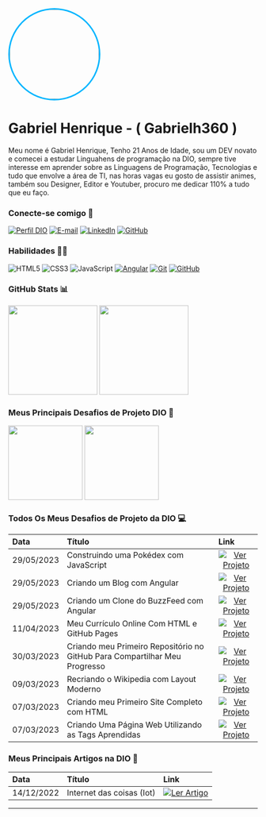 
<img height="180px" style= "border-radius: 50%; border: 3px solid #00B5FF;"  src="https://avatars.githubusercontent.com/u/91648449?v=4">

# Gabriel Henrique - ( Gabrielh360 )
Meu nome é Gabriel Henrique, Tenho 21 Anos de Idade, sou um DEV novato e comecei a estudar Linguahens de programação na DIO, sempre tive interesse em aprender sobre as Linguagens de Programação, Tecnologias e tudo que envolve a área de TI, nas horas vagas eu gosto de assistir animes, também sou Designer, Editor e Youtuber, procuro me dedicar 110% a tudo que eu faço.

### Conecte-se comigo 📲
[![Perfil DIO](https://img.shields.io/badge/-Meu%20Perfil%20na%20DIO-30A3DC?style=for-the-badge)](https://web.dio.me/users/Gabriel_Henrique)
[![E-mail](https://img.shields.io/badge/-Email-000?style=for-the-badge&logo=microsoft-outlook&logoColor=E94D5F)](mailto:gabrielhenrique.h360@gmail.com)
[![LinkedIn](https://img.shields.io/badge/-LinkedIn-000?style=for-the-badge&logo=linkedin&logoColor=30A3DC)](https://www.linkedin.com/in/gabriel-henrique-1a5193213)
[![GitHub](https://img.shields.io/badge/GitHub-000?style=for-the-badge&logo=github&logoColor=FFFFFF)](https://docs.github.com/Gabrielh360)

### Habilidades 👨‍🎓
![HTML5](https://img.shields.io/badge/HTML-000?style=for-the-badge&logo=html5&logoColor=E44D26)
![CSS3](https://img.shields.io/badge/CSS3-000?style=for-the-badge&logo=css3&logoColor=30A3DC)
![JavaScript](https://img.shields.io/badge/JavaScript-000?style=for-the-badge&logo=javascript)
[![Angular](https://img.shields.io/badge/Angular-000?style=for-the-badge&logo=angular&logoColor=C3002F)](https://angular.io)
[![Git](https://img.shields.io/badge/Git-000?style=for-the-badge&logo=git&logoColor=F05033)](https://git-scm.com/doc) 
[![GitHub](https://img.shields.io/badge/GitHub-000?style=for-the-badge&logo=github&logoColor=FFFFFF)](https://docs.github.com/)

### GitHub Stats 📊
<img height="180px" src="https://github-readme-stats.vercel.app/api?username=Gabrielh360&show_icons=true&title_color=00B5FF&text_color=FFFFFF&theme=highcontrast">
<img height="180px" src="https://github-readme-stats.vercel.app/api/top-langs/?username=Gabrielh360&title_color=00B5FF&text_color=FFFFFF&layout=compact&theme=highcontrast">

### Meus Principais Desafios de Projeto DIO 🌟
<img height="150px" src="https://github-readme-stats.vercel.app/api/pin/?username=Gabrielh360&repo=projeto-open-source&bg_color=000&show_icons=true&icon_color=30A3DC&title_color=00B5FF&text_color=FFF&layout=compact&theme=highcontrast">
<img height="150px" src="https://github-readme-stats.vercel.app/api/pin/?username=Gabrielh360&repo=projeto-buzzFeed_angular&bg_color=000&show_icons=true&icon_color=30A3DC&title_color=00B5FF&text_color=FFF">

### Todos Os Meus Desafios de Projeto da DIO 💻
<table>
  <thead>
    <tr align="left">
      <th>Data</th>
      <th>Título</th>
      <th>Link</th>
    </tr>
  </thead>
  <tbody align="left">
    <tr>
      <td>29/05/2023</td>
      <td>Construindo uma Pokédex com JavaScript</td>
      <td align="center">
        <a href="https://github.com/Gabrielh360/projeto-pokedex_JS">
           <img align="center" alt="Ver Projeto" src="https://img.shields.io/badge/Ver%20Projeto-00B5FF?style=for-the-badge">
        </a>
      </td>
    </tr>
    <tr>
      <td>29/05/2023</td>
      <td>Criando um Blog com Angular</td>
      <td align="center">
        <a href="https://github.com/Gabrielh360/projeto-buzzFeed_angular">
           <img align="center" alt="Ver Projeto" src="https://img.shields.io/badge/Ver%20Projeto-00B5FF?style=for-the-badge">
        </a>
      </td>
    </tr>
    <tr>
      <td>29/05/2023</td>
      <td>Criando um Clone do BuzzFeed com Angular</td>
      <td align="center">
        <a href="https://github.com/Gabrielh360/projeto-buzzFeed_angular">
           <img align="center" alt="Ver Projeto" src="https://img.shields.io/badge/Ver%20Projeto-00B5FF?style=for-the-badge">
        </a>
      </td>    
    </tr>
    <tr>
      <td>11/04/2023</td>
      <td>Meu Currículo Online Com HTML e GitHub Pages</td>
      <td align="center">
        <a href="https://github.com/Gabrielh360/Meu_Curriculo_HTML">
           <img align="center" alt="Ver Projeto" src="https://img.shields.io/badge/Ver%20Projeto-00B5FF?style=for-the-badge">
        </a>
      </td>    
    </tr>
    <tr>
      <td>30/03/2023</td>
      <td>Criando meu Primeiro Repositório no GitHub Para Compartilhar Meu Progresso</td>
      <td align="center">
        <a href="https://github.com/Gabrielh360/Desafio-de-projeto-sobre-GitGithub">
           <img align="center" alt="Ver Projeto" src="https://img.shields.io/badge/Ver%20Projeto-00B5FF?style=for-the-badge">
        </a>
      </td>    
    </tr>
    <tr>
      <td>09/03/2023</td>
      <td>Recriando o Wikipedia com Layout Moderno</td>
      <td align="center">
        <a href="https://github.com/Gabrielh360/Recriando-um-Wikipedia-Moderno">
           <img align="center" alt="Ver Projeto" src="https://img.shields.io/badge/Ver%20Projeto-00B5FF?style=for-the-badge">
        </a>
      </td>    
    </tr>
    <tr>
      <td>07/03/2023</td>
      <td>Criando meu Primeiro Site Completo com HTML</td>
      <td align="center">
        <a href="https://github.com/Gabrielh360/Desafio-modulo-II-HTML">
           <img align="center" alt="Ver Projeto" src="https://img.shields.io/badge/Ver%20Projeto-00B5FF?style=for-the-badge">
        </a>
      </td>    
    </tr>
    <tr>
      <td>07/03/2023</td>
      <td>Criando Uma Página Web Utilizando as Tags Aprendidas</td>
      <td align="center">
        <a href="https://github.com/Gabrielh360/Entrega_do_Desafio_de_Projeto/settings">
           <img align="center" alt="Ver Projeto" src="https://img.shields.io/badge/Ver%20Projeto-00B5FF?style=for-the-badge">
        </a>
      </td>    
    </tr>
  </tbody>
  <tfoot></tfoot>
</table>


### Meus Principais Artigos na DIO 📰
<table>
  <thead>
    <tr align="left">
      <th>Data</th>
      <th>Título</th>
      <th>Link</th>
    </tr>
  </thead>
  <tbody align="left">
    <tr>
      <td>14/12/2022</td>
      <td>Internet das coisas (Iot)</td>
      <td align="center">
        <a href="https://web.dio.me/articles/internet-das-coisas-iot?back=%2Farticles&page=1&order=oldest">
           <img align="center" alt="Ler Artigo" src="https://img.shields.io/badge/Ler%20Artigo-F05033?style=for-the-badge">
        </a>
      </td>
    </tr>
  </tbody>
  <tfoot></tfoot>
</table>

---